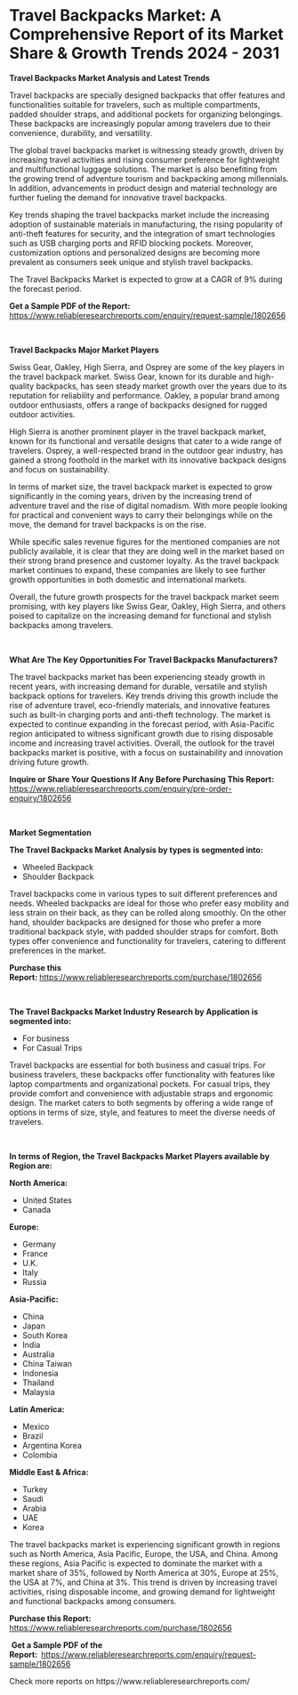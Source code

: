 <p><h1>Travel Backpacks Market: A Comprehensive Report of its Market Share & Growth Trends 2024 - 2031</h1></p><p><strong>Travel Backpacks Market Analysis and Latest Trends</strong></p>
<p><p>Travel backpacks are specially designed backpacks that offer features and functionalities suitable for travelers, such as multiple compartments, padded shoulder straps, and additional pockets for organizing belongings. These backpacks are increasingly popular among travelers due to their convenience, durability, and versatility.</p><p>The global travel backpacks market is witnessing steady growth, driven by increasing travel activities and rising consumer preference for lightweight and multifunctional luggage solutions. The market is also benefiting from the growing trend of adventure tourism and backpacking among millennials. In addition, advancements in product design and material technology are further fueling the demand for innovative travel backpacks.</p><p>Key trends shaping the travel backpacks market include the increasing adoption of sustainable materials in manufacturing, the rising popularity of anti-theft features for security, and the integration of smart technologies such as USB charging ports and RFID blocking pockets. Moreover, customization options and personalized designs are becoming more prevalent as consumers seek unique and stylish travel backpacks.</p><p>The Travel Backpacks Market is expected to grow at a CAGR of 9% during the forecast period.</p></p>
<p><strong>Get a Sample PDF of the Report:&nbsp;</strong> <a href="https://www.reliableresearchreports.com/enquiry/request-sample/1802656">https://www.reliableresearchreports.com/enquiry/request-sample/1802656</a></p>
<p>&nbsp;</p>
<p><strong>Travel Backpacks Major Market Players</strong></p>
<p><p>Swiss Gear, Oakley, High Sierra, and Osprey are some of the key players in the travel backpack market. Swiss Gear, known for its durable and high-quality backpacks, has seen steady market growth over the years due to its reputation for reliability and performance. Oakley, a popular brand among outdoor enthusiasts, offers a range of backpacks designed for rugged outdoor activities.</p><p>High Sierra is another prominent player in the travel backpack market, known for its functional and versatile designs that cater to a wide range of travelers. Osprey, a well-respected brand in the outdoor gear industry, has gained a strong foothold in the market with its innovative backpack designs and focus on sustainability.</p><p>In terms of market size, the travel backpack market is expected to grow significantly in the coming years, driven by the increasing trend of adventure travel and the rise of digital nomadism. With more people looking for practical and convenient ways to carry their belongings while on the move, the demand for travel backpacks is on the rise.</p><p>While specific sales revenue figures for the mentioned companies are not publicly available, it is clear that they are doing well in the market based on their strong brand presence and customer loyalty. As the travel backpack market continues to expand, these companies are likely to see further growth opportunities in both domestic and international markets.</p><p>Overall, the future growth prospects for the travel backpack market seem promising, with key players like Swiss Gear, Oakley, High Sierra, and others poised to capitalize on the increasing demand for functional and stylish backpacks among travelers.</p></p>
<p>&nbsp;</p>
<p><strong>What Are The Key Opportunities For Travel Backpacks Manufacturers?</strong></p>
<p><p>The travel backpacks market has been experiencing steady growth in recent years, with increasing demand for durable, versatile and stylish backpack options for travelers. Key trends driving this growth include the rise of adventure travel, eco-friendly materials, and innovative features such as built-in charging ports and anti-theft technology. The market is expected to continue expanding in the forecast period, with Asia-Pacific region anticipated to witness significant growth due to rising disposable income and increasing travel activities. Overall, the outlook for the travel backpacks market is positive, with a focus on sustainability and innovation driving future growth.</p></p>
<p><strong>Inquire or Share Your Questions If Any Before Purchasing This Report:</strong> <a href="https://www.reliableresearchreports.com/enquiry/pre-order-enquiry/1802656">https://www.reliableresearchreports.com/enquiry/pre-order-enquiry/1802656</a></p>
<p>&nbsp;</p>
<p><strong>Market Segmentation</strong></p>
<p><strong>The Travel Backpacks Market Analysis by types is segmented into:</strong></p>
<p><ul><li>Wheeled Backpack</li><li>Shoulder Backpack</li></ul></p>
<p><p>Travel backpacks come in various types to suit different preferences and needs. Wheeled backpacks are ideal for those who prefer easy mobility and less strain on their back, as they can be rolled along smoothly. On the other hand, shoulder backpacks are designed for those who prefer a more traditional backpack style, with padded shoulder straps for comfort. Both types offer convenience and functionality for travelers, catering to different preferences in the market.</p></p>
<p><strong>Purchase this Report:&nbsp;</strong><a href="https://www.reliableresearchreports.com/purchase/1802656">https://www.reliableresearchreports.com/purchase/1802656</a></p>
<p>&nbsp;</p>
<p><strong>The Travel Backpacks Market Industry Research by Application is segmented into:</strong></p>
<p><ul><li>For business</li><li>For Casual Trips</li></ul></p>
<p><p>Travel backpacks are essential for both business and casual trips. For business travelers, these backpacks offer functionality with features like laptop compartments and organizational pockets. For casual trips, they provide comfort and convenience with adjustable straps and ergonomic design. The market caters to both segments by offering a wide range of options in terms of size, style, and features to meet the diverse needs of travelers.</p></p>
<p>&nbsp;</p>
<p><strong>In terms of Region, the Travel Backpacks Market Players available by Region are:</strong></p>
<p>
    <p> <strong> North America: </strong>
        <ul>
            <li>United States</li>
            <li>Canada</li>
        </ul>
        </p> 
    <p> <strong> Europe: </strong>
        <ul>
            <li>Germany</li>
            <li>France</li>
            <li>U.K.</li>
            <li>Italy</li>
            <li>Russia</li>
        </ul>
        </p> 
    <p> <strong> Asia-Pacific: </strong>
        <ul>
            <li>China</li>
            <li>Japan</li>
            <li>South Korea</li>
            <li>India</li>
            <li>Australia</li>
            <li>China Taiwan</li>
            <li>Indonesia</li>
            <li>Thailand</li>
            <li>Malaysia</li>
        </ul>
        </p> 
    <p> <strong> Latin America: </strong>
        <ul>
            <li>Mexico</li>
            <li>Brazil</li>
            <li>Argentina Korea</li>
            <li>Colombia</li>
        </ul>
        </p> 
    <p> <strong> Middle East & Africa: </strong>
        <ul>
            <li>Turkey</li>
            <li>Saudi</li>
            <li>Arabia</li>
            <li>UAE</li>
            <li>Korea</li>
        </ul>
    </p>
    </p>
<p><p>The travel backpacks market is experiencing significant growth in regions such as North America, Asia Pacific, Europe, the USA, and China. Among these regions, Asia Pacific is expected to dominate the market with a market share of 35%, followed by North America at 30%, Europe at 25%, the USA at 7%, and China at 3%. This trend is driven by increasing travel activities, rising disposable income, and growing demand for lightweight and functional backpacks among consumers.</p></p>
<p><strong>Purchase this Report: </strong><a href="https://www.reliableresearchreports.com/purchase/1802656">https://www.reliableresearchreports.com/purchase/1802656</a></p>
<p>&nbsp;<strong>Get a Sample PDF of the Report:&nbsp;&nbsp;</strong><a href="https://www.reliableresearchreports.com/enquiry/request-sample/1802656">https://www.reliableresearchreports.com/enquiry/request-sample/1802656</a></p>
<p><strong></strong></p>
<p>Check more reports on https://www.reliableresearchreports.com/</p>